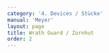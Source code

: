 ```yaml
---
category: '4. Devices / Stücke'
manual: 'Meyer'
layout: page
title: Wrath Guard / Zornhut
order: 2
---
```


<link rel="import" href="/bower_components/polymer/polymer.html">
<link rel="import" href="shared-styles.html">

<dom-module id="{{ page.url | split:'/' | last | remove: '.html' }}-element">
  <template>
    <style include="shared-styles">
      :host {
        display: block;

        padding: 10px;
      }
    </style>

    <div class="card">

      <h1>{{ page.title }}</h1>

      <h2>First Device</h2>
      <blockquote><p>When at the onset you come into the Wrath Guard, then step as soon as you can reach him and strike a quick Wrath Strike, which he must defend from, to his left ear. Nimbly follow the strike over with an Under Strike against his lower right opening, thus you have now attacked. Under this as and when he is reached for work and the arms show he will strike, then fall low with your sword onto his arm and behind his charge so that he can not come to work, as he will then not be able to rightly defend from this, then thrust to him with an incomplete shove from yourself, that he likewise shows that he would fall, and meanwhile slash to the next opening that you know you have, but if he reaches this and strikes you off, then be there again with the cut or displacement, and fall against his strike on the blade, if he goes off the blade again, then cut him on the arm again, but if he stays on your sword then thrust his sword aside with your hilt and nimbly let your sword fly again to the next opening and swing to him after your need. Thus now you shall fight with all elements of the sword to the body, and from the body to the sword, but where he would twitch or flow off from you, then always use the cut for help, and where you can’t cut, then there can be no useful fencing, but where you can do it rightly, then swing to him as you will. He who can break the cut himself, you will find less, but he who cannot rightly lead the cut will soon be broken.</p></blockquote>


      <h2>Second Device</h2>
      <blockquote><p>If you stand in the right Wrath stance and your opponent strikes from his right to your left, then with a step of your right foot drive with displacement under his blade and over your head, and catch his strike on your flat with your thumb underneath, and the blade hanging below you somewhat to the ground, but as soon as in glides then step with the left foot to his right side, and wind the short edge under his sword inward to his head, as shown by the small middle figures in illustration L. When you have wound, then hold your sword with the short edge on his, and wrench the sword out following against your right above you, as shown by the small middle figures in illustration F, thus that your hands complete the wrench high in the air and crossed over, and slash in (keeping your hands high) with an inwinding flat to his lower right opening, as soon as he swipes against it in displacement, then don’t pull but twitch high again and strike a glide strike to his left ear, but in this strike let the blade swing in deep over your hands and fence quickly away from him.</p></blockquote>

      <img class="card-image" src="/manuals/meyer/images/Meyer_1570_Longsword_F.jpg">
      <img class="card-image" src="/manuals/meyer/images/Meyer_1570_Longsword_L.jpg">

      <h2>Third Device</h2>
      <blockquote><p>If your counterpart strikes to you from above, then step and strike to him from your right with a high traversing Middle Strike, thus also through and away from his long edge strike in flight so that your blade flies over with the half edge against his left ear but, as soon as you near it, flow off and twitch over your head from your right to your left, step and slash him with an inverted flat from your left to his right ear, high traversing through the middle line shown on the larger figure on the right of illustration A.</p></blockquote>

      <img class="card-image" src="/manuals/meyer/images/Meyer_1570_Longsword_A.jpg">

      <h2>Fourth Device</h2>
      <blockquote><p>If it happens that he would not strike, then place yourself into the right Wrath stance and drive over your forward thigh thus: Stay standing with your left foot planted and strike seriously from your right over your left leg into the left Changer, from there travel over yourself again with the short edge through the strike line which you just travelled through from above so that your sword comes to your right shoulder again. Do this then once or thrice and, at the last when you see your opportunity, then drive the short edge in a move from your left above in the air over yourself and let it snap over thus into an upstrike to his lower right opening with your third step, and as this is then pulled right, then slash a deep one again with the short edge over your hand to his left ear, in this let your pommel snap full upward, thus letting it go deeper, then twitch over again and drive a strike to his lower right opening with two forward steps, and then as such is pulled right, then slash again over your hand with the short edge to his left ear, in this let your pommel snap upward thus making it go deeper, twitch over again and drive a strike to his right, yet still soon traverse again to his left with a back step and then pull out.</p>

      <p>If it happens that he would not strike, then place yourself into the right Wrath stance and drive over your forward thigh thus: Stay standing with your left foot planted and strike seriously from your right over your left leg into the left Changer, from there travel over yourself again with the short edge through the strike line which you just travelled through from above so that your sword comes to your right shoulder again. Do this then once or thrice and, at the last when you see your opportunity, then drive the short edge in a move from your left above in the air over yourself and let it snap over thus into an upstrike to his lower right opening with your third step, and as this is then pulled right, then slash a deep one again with the short edge over your hand to his left ear, in this let your pommel snap full upward, thus letting it go deeper, then twitch over again and drive a strike to his lower right opening with two forward steps, and then as such is pulled right, then slash again over your hand with the short edge to his left ear, in this let your pommel snap upward thus making it go deeper, twitch over again and drive a strike to his right, yet still soon traverse again to his left with a back step and then pull out.</p></blockquote>

      <h2>Fifth Device</h2>
      <blockquote><p>In the pre-fencing strike into the the right Wrath and, as soon as your opponent goes off, then raise your hands high over your head and let your point shoot forward toward his face as if you would stab, but twitch off again and slash with inverted hands or reversed flat from your lower right out to his left ear or arm together with a retreating step. If he then strikes from above at the same time as you, then nimbly twitch over after the swords meet and slash diagonally deep to his upper right opening with an inward flat so that your hands become crossed, yet then pull out to yourself again as if you would strike to his left but don’t, rather twitch off again without engaging and strike thus with the short edge in a circle to his right ear so that the short edge grazes his ear. During this keep your hands high above you and step around with the circle then step back and strike a direct vertex strike to his head, then twitch nimbly upward again with a high traversing cross. That is, come over your head into the Crown, from there traverse to both sides, the first on the right with the long edge, the other to the left with the short edge, keeping your thumb always under the ricasso, and pull off.</p></blockquote>

      <h2>Sixth Device / Rule</h2>
      <blockquote><p>When you stand in the Right or Left Wrath, and one strikes to you from below committing to your right or left opening, then strike high outward with the long edge and, just as it engages, then shoot the point on his sword inward to his face, just then drive off with your hands and work to the next opening with elements of going before or after.</p></blockquote>

      <h2>Left Wrath Stance</h2>
      <blockquote><p>When at the onset you come into the Left Wrath stance, then drive over the right thigh, as above with the left, one strike, two, three, yet then step and strike from your low left out strongly through your right upward, so that your sword flies over in the air in an upstrike toward your right, then twitch over your head and strike a strong traverse to his left ear, onward quickly crosswise and high traverse to all four openings: to his left over the hand, be it high or low, that is reversed or inverted with the hand, and on his right with an inward flat, that is under the hand.</p></blockquote>

    </div>
  </template>

  <script>
    Polymer({
      is: '{{ page.url | split:'/' | last | remove: '.html' }}-element',
    });
  </script>
</dom-module>
